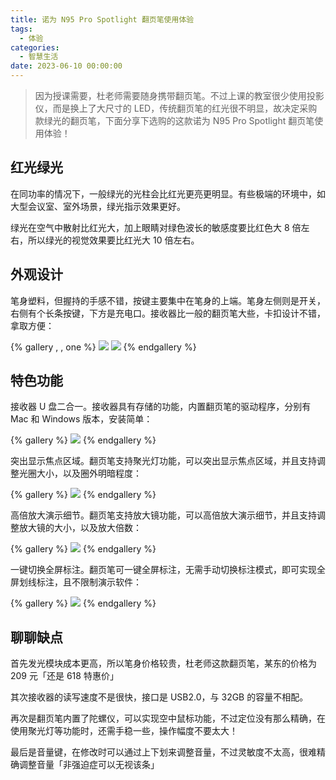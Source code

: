 ```yaml
---
title: 诺为 N95 Pro Spotlight 翻页笔使用体验
tags:
  - 体验
categories:
  - 智慧生活
date: 2023-06-10 00:00:00
---
```


> 因为授课需要，杜老师需要随身携带翻页笔。不过上课的教室很少使用投影仪，而是换上了大尺寸的 LED，传统翻页笔的红光很不明显，故决定采购款绿光的翻页笔，下面分享下选购的这款诺为 N95 Pro Spotlight 翻页笔使用体验！

<!-- more -->

## 红光绿光

在同功率的情况下，一般绿光的光柱会比红光更亮更明显。有些极端的环境中，如大型会议室、室外场景，绿光指示效果更好。

绿光在空气中散射比红光大，加上眼睛对绿色波长的敏感度要比红色大 8 倍左右，所以绿光的视觉效果要比红光大 10 倍左右。

## 外观设计

笔身塑料，但握持的手感不错，按键主要集中在笔身的上端。笔身左侧则是开关，右侧有个长条按键，下方是充电口。接收器比一般的翻页笔大些，卡扣设计不错，拿取方便：

{% gallery , , one %}
![](https://cdn.dusays.com/2023/06/594-1.jpg)
![](https://cdn.dusays.com/2023/06/594-2.jpg)
{% endgallery %}

## 特色功能

接收器 U 盘二合一。接收器具有存储的功能，内置翻页笔的驱动程序，分别有 Mac 和 Windows 版本，安装简单：

{% gallery %}
![](https://cdn.dusays.com/2023/06/594-3.jpg)
{% endgallery %}

突出显示焦点区域。翻页笔支持聚光灯功能，可以突出显示焦点区域，并且支持调整光圈大小，以及圈外明暗程度：

{% gallery %}
![](https://cdn.dusays.com/2023/06/594-4.jpg)
{% endgallery %}

高倍放大演示细节。翻页笔支持放大镜功能，可以高倍放大演示细节，并且支持调整放大镜的大小，以及放大倍数：

{% gallery %}
![](https://cdn.dusays.com/2023/06/594-5.jpg)
{% endgallery %}

一键切换全屏标注。翻页笔可一键全屏标注，无需手动切换标注模式，即可实现全屏划线标注，且不限制演示软件：

{% gallery %}
![](https://cdn.dusays.com/2023/06/594-6.jpg)
{% endgallery %}

## 聊聊缺点

首先发光模块成本更高，所以笔身价格较贵，杜老师这款翻页笔，某东的价格为 209 元「还是 618 特惠价」

其次接收器的读写速度不是很快，接口是 USB2.0，与 32GB 的容量不相配。

再次是翻页笔内置了陀螺仪，可以实现空中鼠标功能，不过定位没有那么精确，在使用聚光灯等功能时，还需手稳一些，操作幅度不要太大！

最后是音量键，在修改时可以通过上下划来调整音量，不过灵敏度不太高，很难精确调整音量「非强迫症可以无视该条」